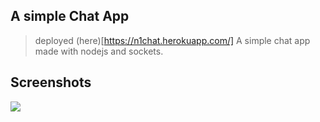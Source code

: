 ## A simple Chat App
> deployed (here)[https://n1chat.herokuapp.com/]
A simple chat app made with nodejs and sockets.

## Screenshots
<img src="/assets/scrshot.png" />